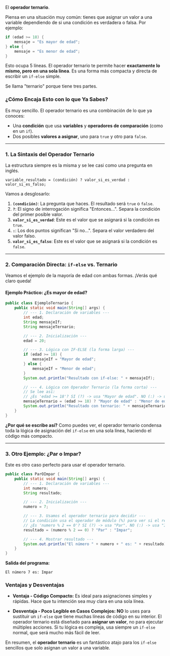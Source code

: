 El **operador ternario**.

Piensa en una situación muy común: tienes que asignar un valor a una variable dependiendo de si una condición es verdadera o falsa. Por ejemplo:

```java
if (edad >= 18) {
    mensaje = "Es mayor de edad";
} else {
    mensaje = "Es menor de edad";
}
```
Esto ocupa 5 líneas. El operador ternario te permite hacer **exactamente lo mismo, pero en una sola línea**. Es una forma más compacta y directa de escribir un `if-else` simple.

Se llama "ternario" porque tiene tres partes.

### **¿Cómo Encaja Esto con lo que Ya Sabes?**

Es muy sencillo. El operador ternario es una combinación de lo que ya conoces:
*   Una **condición** que usa **variables** y **operadores de comparación** (como en un `if`).
*   Dos posibles **valores a asignar**, uno para `true` y otro para `false`.

---

### **1. La Sintaxis del Operador Ternario**

La estructura siempre es la misma y se lee casi como una pregunta en inglés.

`variable_resultado = (condición) ? valor_si_es_verdad : valor_si_es_falso;`

Vamos a desglosarlo:
1.  **`(condición)`**: La pregunta que haces. El resultado será `true` o `false`.
2.  **`?`**: El signo de interrogación significa "Entonces...". Separa la condición del primer posible valor.
3.  **`valor_si_es_verdad`**: Este es el valor que se asignará si la condición es `true`.
4.  **`:`**: Los dos puntos significan "Si no...". Separa el valor verdadero del valor falso.
5.  **`valor_si_es_falso`**: Este es el valor que se asignará si la condición es `false`.

---

### **2. Comparación Directa: `if-else` vs. Ternario**

Veamos el ejemplo de la mayoría de edad con ambas formas. ¡Verás qué claro queda!

#### **Ejemplo Práctico: ¿Es mayor de edad?**

```java
public class EjemploTernario {
    public static void main(String[] args) {
        // --- 1. Declaración de variables ---
        int edad;
        String mensajeIf;
        String mensajeTernario;

        // --- 2. Inicialización ---
        edad = 20;

        // --- 3. Lógica con IF-ELSE (la forma larga) ---
        if (edad >= 18) {
            mensajeIf = "Mayor de edad";
        } else {
            mensajeIf = "Menor de edad";
        }
        System.out.println("Resultado con if-else: " + mensajeIf);

        // --- 4. Lógica con Operador Ternario (la forma corta) ---
        // Se lee así:
        // ¿Es 'edad >= 18'? SI (?) -> usa "Mayor de edad". NO (:) -> usa "Menor de edad".
        mensajeTernario = (edad >= 18) ? "Mayor de edad" : "Menor de edad";
        System.out.println("Resultado con ternario: " + mensajeTernario);
    }
}
```
**¿Por qué se escribe así?** Como puedes ver, el operador ternario condensa toda la lógica de asignación del `if-else` en una sola línea, haciendo el código más compacto.

---

### **3. Otro Ejemplo: ¿Par o Impar?**

Este es otro caso perfecto para usar el operador ternario.

```java
public class ParOImpar {
    public static void main(String[] args) {
        // --- 1. Declaración de variables ---
        int numero;
        String resultado;

        // --- 2. Inicialización ---
        numero = 7;

        // --- 3. Usamos el operador ternario para decidir ---
        // La condición usa el operador de módulo (%) para ver si el resto es 0.
        // ¿Es 'numero % 2 == 0'? SI (?) -> usa "Par". NO (:) -> usa "Impar".
        resultado = (numero % 2 == 0) ? "Par" : "Impar";

        // --- 4. Mostrar resultado ---
        System.out.println("El número " + numero + " es: " + resultado);
    }
}
```
**Salida del programa:**
```
El número 7 es: Impar
```

### **Ventajas y Desventajas**

*   **Ventaja - Código Compacto:** Es ideal para asignaciones simples y rápidas. Hace que tu intención sea muy clara en una sola línea.

*   **Desventaja - Poco Legible en Casos Complejos:** **NO** lo uses para sustituir un `if-else` que tiene muchas líneas de código en su interior. El operador ternario está diseñado para **asignar un valor**, no para ejecutar múltiples acciones. Si tu lógica es compleja, usa siempre un `if-else` normal, que será mucho más fácil de leer.

En resumen, el **operador ternario** es un fantástico atajo para los `if-else` sencillos que solo asignan un valor a una variable.